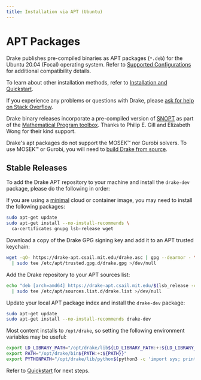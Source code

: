 ```yaml
---
title: Installation via APT (Ubuntu)
---
```


# APT Packages

Drake publishes pre-compiled binaries as APT packages (``*.deb``) for the
Ubuntu 20.04 (Focal) operating system. Refer to
[Supported Configurations](/installation.html#supported-configurations)
for additional compatibility details.

To learn about other installation methods, refer to
[Installation and Quickstart](/installation.html).

If you experience any problems or questions with Drake, please
[ask for help on Stack Overflow](/getting_help.html).

Drake binary releases incorporate a pre-compiled version of
[SNOPT](https://ccom.ucsd.edu/~optimizers/solvers/snopt/) as part of the
[Mathematical Program toolbox](https://drake.mit.edu/doxygen_cxx/group__solvers.html).
Thanks to Philip E. Gill and Elizabeth Wong for their kind support.

Drake's apt packages do not support the MOSEK™ nor Gurobi solvers. To use
MOSEK™ or Gurobi, you will need to [build Drake from source](/from_source.html).

## Stable Releases

To add the Drake APT repository to your machine and install the `drake-dev` package,
please do the following in order:

If you are using a [minimal](https://wiki.ubuntu.com/Minimal) cloud or
container image, you may need to install the following packages:

```bash
sudo apt-get update
sudo apt-get install --no-install-recommends \
  ca-certificates gnupg lsb-release wget
```

Download a copy of the Drake GPG signing key and add it to an APT trusted keychain:

```bash
wget -qO- https://drake-apt.csail.mit.edu/drake.asc | gpg --dearmor - \
  | sudo tee /etc/apt/trusted.gpg.d/drake.gpg >/dev/null
```

Add the Drake repository to your APT sources list:

```bash
echo "deb [arch=amd64] https://drake-apt.csail.mit.edu/$(lsb_release -cs) $(lsb_release -cs) main" \
  | sudo tee /etc/apt/sources.list.d/drake.list >/dev/null
```

Update your local APT package index and install the `drake-dev` package:

```bash
sudo apt-get update
sudo apt-get install --no-install-recommends drake-dev
```

Most content installs to `/opt/drake`, so setting the following environment
variables may be useful:

  ```bash
  export LD_LIBRARY_PATH="/opt/drake/lib${LD_LIBRARY_PATH:+:${LD_LIBRARY_PATH}}"
  export PATH="/opt/drake/bin${PATH:+:${PATH}}"
  export PYTHONPATH="/opt/drake/lib/python$(python3 -c 'import sys; print("{0}.{1}".format(*sys.version_info))')/site-packages${PYTHONPATH:+:${PYTHONPATH}}"
  ```

Refer to [Quickstart](/installation.html#quickstart) for next steps.

